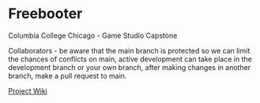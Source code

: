 # Freebooter

Columbia College Chicago - Game Studio Capstone


Collaborators - be aware that the main branch is protected so we can limit the chances of conflicts on main, active development can take place in the development branch or your own branch, after making changes in another branch, make a pull request to main.


[Project Wiki](https://github.com/mcdonaldduncan/Untitled/wiki)
